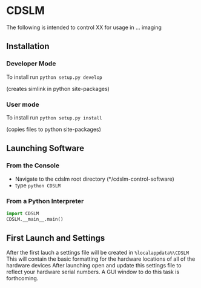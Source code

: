 # CDSLM

The following is intended to control XX for usage in ... imaging


## Installation

### Developer Mode
To install run `python setup.py develop`

(creates simlink in python site-packages)

### User mode
To install run `python setup.py install`

(copies files to python site-packages)

## Launching Software

### From the Console

- Navigate to the cdslm root directory (*/cdslm-control-software)
- type `python CDSLM`

### From a Python Interpreter

```python
import CDSLM
CDSLM.__main__.main()
```

## First Launch and Settings

After the first lauch a settings file will be created in `%localappdata%\CDSLM`
This will contain the basic formatting for the hardware locations of all of the hardware devices
After launching open and update this settings file to reflect your hardware serial numbers.  A
GUI window to do this task is forthcoming.